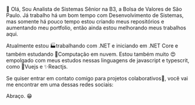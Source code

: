 👋 Olá, Sou Analista de Sistemas Sênior na B3, a Bolsa de Valores de São Paulo. Já trabalho há um bom tempo com Desenvolvimento de Sistemas, mas somente há pouco tempo estou criando meus repositórios e aumentando meu portfolio, então ainda estou melhorando meus trabalhos aqui.

Atualmente estou 🏭trabalhando com .NET e iniciando em .NET Core e também estudando 🚀Computação em nuvem. Estou também muito 😍empolgado com meus estudos nessas linguagens de javascript e typescrit, como 🎉Vuejs e ✨Reactjs.

Se quiser entrar em contato comigo para projetos colaborativos🦾, você vai me encontrar em uma dessas redes sociais:



Abraço. 😁

<!--
**fabiosanromero/fabiosanromero** is a  _special_  repository because its `README.md` (this file) appears on your GitHub profile.

Here are some ideas to get you started:

-  I’m currently working on ...
-  I’m currently learning ...
- 👯 I’m looking to collaborate on ...
- 🤔 I’m looking for help with ...
- 💬 Ask me about ...
- 📫 How to reach me: ...
- 😄 Pronouns: ...
- ⚡ Fun fact: ...
-->
